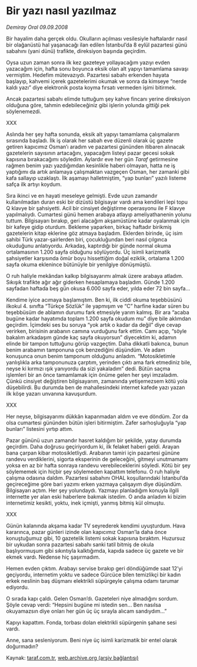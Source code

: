 # Bir yazı nasıl yazılmaz

*Demiray Oral 09.09.2008*

<div class="yazi">
<p>Bir hayalim daha gerçek oldu. Okulların açılması vesilesiyle haftalardır nasıl bir olağanüstü hal yaşanacağı ilan edilen İstanbul’da 8 eylül pazartesi günü sabahını (yani dünü) trafikte, direksiyon başında geçirdim.</p>
<p>Oysa uzun zaman sonra ilk kez gazeteye yollayacağım yazıyı evden yazacağım için, hafta sonu boyunca eksik olan alt yapıyı tamamlama savaşı vermiştim. Hedefim mütevazıydı. Pazartesi sabahı erkenden hayata başlayıp, kahvemi içerek gazetelerimi okumak ve sonra da kimseye “nerde kaldı yazı” diye elektronik posta koyma fırsatı vermeden işimi bitirmek.</p>
<p>Ancak pazartesi sabahı elimde tuttuğum şey kahve fincanı yerine direksiyon olduğuna göre, tahmin edebileceğiniz gibi işlerin yolunda gittiği pek söylenemezdi.</p>
<p>XXX</p>
<p>Aslında her şey hafta sonunda, eksik alt yapıyı tamamlama çalışmalarım sırasında başladı. İlk iş olarak her sabah eve düzenli olarak üç gazete getiren kapıcımız Osman’ı aradım ve pazartesi gününden itibaren alınacak gazetelerin sayısının artacağını, yapacağım listeyi pazar gecesi sokak kapısına bırakacağımı söyledim. Aylardır eve her gün <i>Taraf</i> getirmesine rağmen benim yazı yazdığımdan kesinlikle haberi olmayan, hatta ne iş yaptığımı da artık anlamaya çalışmaktan vazgeçen Osman, her zamanki gibi kafa sallayıp uzaklaştı. İlk aşamayı halletmiştim, “yap bunları” yazılı listeme safça ilk artıyı koydum.</p>
<p>Sıra ikinci ve en hayati meseleye gelmişti. Evde uzun zamandır kullanılmadan duran eski bir dizüstü bilgisayar vardı ama kendileri lepi topu Q klavye bir şahsiyetti. Acil bir cinsiyet değiştirme operasyonu ile F klavye yapılmalıydı. Cumartesi günü hemen arabaya atlayıp ameliyathanenin yolunu tuttum. Bilgisayarı bırakıp, geri alacağım akşamüstüne kadar oyalanmak için bir kafeye gidip oturdum. Bekleme yaparken, birkaç haftadır birikmiş gazetelerin kitap eklerine göz atmaya başladım. Eklerden birinde, üç isim sahibi Türk yazar-şairlerden biri, çocukluğundan beri nasıl çılgınca okuduğunu anlatıyordu. Arkadaş, kaptırdığı bir günde normal okuma ortalamasının 1.200 sayfa olduğunu söylüyordu. Üç isimli karizmatik şahsiyetler karşısında ömür boyu hissettiğim doğal eziklik, ortalama 1.200 sayfa okuma eklenince bütünüyle bir yenilgiye dönüşmüştü.</p>
<p>O ruh haliyle mekândan kalkıp bilgisayarımı almak üzere arabaya atladım. Sıkışık trafikte ağır ağır giderken hesaplamaya başladım. Günde 1.200 sayfadan haftada beş gün okusa 6.000 sayfa eder, yılda eder 72 bin sayfa...</p>
<p>Kendime iyice acımaya başlamıştım. Ben ki, ilk ciddi okuma teşebbüsünü ilkokul 4. sınıfta “Türkçe Sözlük” ile yapmışım ve “C” harfine kadar süren bu teşebbüsüm de ablamın durumu fark etmesiyle yarım kalmış. Bir ara “acaba bugüne kadar hayatımda toplam 1.200 sayfa okudum mu” diye bile aklımdan geçirdim. İçimdeki ses bu soruya “yok artık o kadar da değil” diye cevap verirken, birisinin arabanın camına vurduğunu fark ettim. Camı açıp, “söyle bakalım arkadaşım günde kaç sayfa okuyorsun” diyecektim ki, adamın elinde bir tampon tuttuğunu görüp vazgeçtim. Daha dikkatli bakınca, bunun benim arabamın tamponuna çok benzediğini düşündüm. Ve adam konuşunca onun benim tamponum olduğunu anladım. “Motosikletimle yanlışlıkla arka tamponunuza çarptım, yerinden çıktı ama fark etmediniz bile, neyse ki kırmızı ışık yanıyordu da sizi yakaladım” dedi. Bütün saçma işlemleri bir an önce tamamlamak için önüme gelen her şeyi imzaladım. Çünkü cinsiyet değiştiren bilgisayarım, zamanında yetişemezsem kötü yola düşebilirdi. Bu durumda ben de mahallesindeki internet kafede yazı yazan ilk köşe yazarı unvanına kavuşurdum.</p>
<p>XXX</p>
<p>Her neyse, bilgisayarımı dükkân kapanmadan aldım ve eve döndüm. Zor da olsa cumartesi gününden bütün işleri bitirmiştim. Zafer sarhoşluğuyla “yap bunları” listesini yırtıp attım.</p>
<p>Pazar gününü uzun zamandır hasret kaldığım bir şekilde, yatay durumda geçirdim. Daha doğrusu geçiriyordum ki, ilk felaket haberi geldi. Arayan bana çarpan kibar motosikletliydi. Arabanın tamiri için pazartesi gününe randevu verdiklerini, sigorta eksperinin de geleceğini, gitmeyi unutmamamı yoksa en az bir hafta sonraya randevu verebileceklerini söyledi. Kötü bir şey söylememek için hiçbir şey söylemeden kapattım telefonu. O ruh haliyle çalışma odasına daldım. Pazartesi sabahını OHAL koşullarındaki İstanbul’da geçireceğime göre bari yazımı erken yazmaya çalışayım diye düşündüm. Bilgisayarı açtım. Her şey yolundaydı. Yazmayı planladığım konuyla ilgili internette yer alan eski haberlere bakmak istedim. O anda anladım ki bizim internetimiz kesikti, yoktu, inek içmişti, yanmış bitmiş kül olmuştu.</p>
<p></p>
<p>XXX</p>
<p>Günün kalanında akşama kadar TV seyrederek kendimi uyuşturdum. Hava kararınca, pazar günleri izinde olan kapıcımız Osman’la daha önce konuştuğumuz gibi, 10 gazetelik listemi sokak kapısına bıraktım. Huzursuz bir uykudan sonra pazartesi sabahı sanki tatil bitmiş de okula başlıyormuşum gibi sıkıntıyla kalktığımda, kapıda sadece üç gazete ve bir ekmek vardı. Nedense hiç şaşırmadım. </p>
<p>Hemen evden çıktım. Arabayı servise bırakıp geri döndüğümde saat 12’yi geçiyordu, internetim yoktu ve sadece Gürcüce bilen temizlikçi bir kadın erkek neslinin baş düşmanı elektrikli süpürgeyle çalışma odamı tarumar ediyordu. </p>
<p>O sırada kapı çaldı. Gelen Osman’dı. Gazeteleri niye almadığını sordum. Şöyle cevap verdi: “Hepsini bugüne mi istedin sen... Ben nasılsa okuyamazsın diye onları her gün üç üç sırayla alıcam sandıydım...” </p>
<p>Kapıyı kapattım. Fonda, torbası dolan elektrikli süpürgenin şahane sesi vardı.</p>
<p>Anne, sana sesleniyorum. Beni niye üç isimli karizmatik bir entel olarak doğurmadın?</p>
<p></p></div>

Kaynak: [taraf.com.tr](m), [web.archive.org (arşiv bağlantısı)](http://web.archive.org/web/20101201092524/http://taraf.com.tr/demiray-oral/makale-bir-yazi-nasil-yazilmaz.htm)
